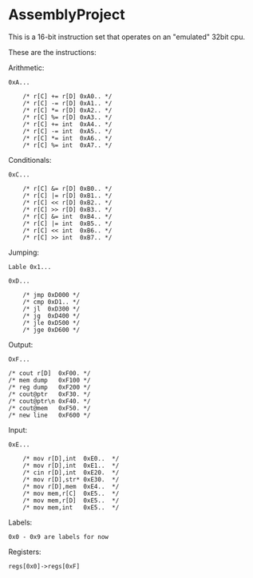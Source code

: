 # AssemblyProject

This is a 16-bit instruction set that operates on an "emulated" 32bit cpu.

These are the instructions:

Arithmetic:

    0xA...

        /* r[C] += r[D] 0xA0.. */
        /* r[C] -= r[D] 0xA1.. */
        /* r[C] *= r[D] 0xA2.. */
        /* r[C] %= r[D] 0xA3.. */
        /* r[C] += int  0xA4.. */
        /* r[C] -= int  0xA5.. */
        /* r[C] *= int  0xA6.. */
        /* r[C] %= int  0xA7.. */

Conditionals:

    0xC...

        /* r[C] &= r[D] 0xB0.. */
        /* r[C] |= r[D] 0xB1.. */
        /* r[C] << r[D] 0xB2.. */
        /* r[C] >> r[D] 0xB3.. */
        /* r[C] &= int  0xB4.. */
        /* r[C] |= int  0xB5.. */
        /* r[C] << int  0xB6.. */
        /* r[C] >> int  0xB7.. */

Jumping:

    Lable 0x1...

    0xD...

        /* jmp 0xD000 */
        /* cmp 0xD1.. */
        /* jl  0xD300 */
        /* jg  0xD400 */
        /* jle 0xD500 */
        /* jge 0xD600 */

Output:

    OxF...

    /* cout r[D]  0xF00. */
    /* mem dump   0xF100 */
    /* reg dump   0xF200 */
    /* cout@ptr   0xF30. */
    /* cout@ptr\n 0xF40. */
    /* cout@mem   0xF50. */
    /* new line   0xF600 */

Input:

    0xE...

        /* mov r[D],int  0xE0..  */
        /* mov r[D],int  0xE1..  */
        /* cin r[D],int  0xE20.  */
        /* mov r[D],str* 0xE30.  */
        /* mov r[D],mem  0xE4..  */
        /* mov mem,r[C]  0xE5..  */
        /* mov mem,r[D]  0xE5..  */
        /* mov mem,int   0xE5..  */

Labels:

    0x0 - 0x9 are labels for now

Registers:

    regs[0x0]->regs[0xF]
